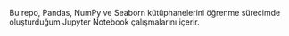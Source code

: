 Bu repo, Pandas, NumPy ve Seaborn kütüphanelerini öğrenme sürecimde oluşturduğum Jupyter Notebook çalışmalarını içerir. 
